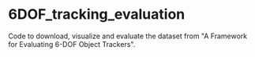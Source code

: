 # 6DOF_tracking_evaluation
Code to download, visualize and evaluate the dataset from "A Framework for Evaluating 6-DOF Object Trackers".
